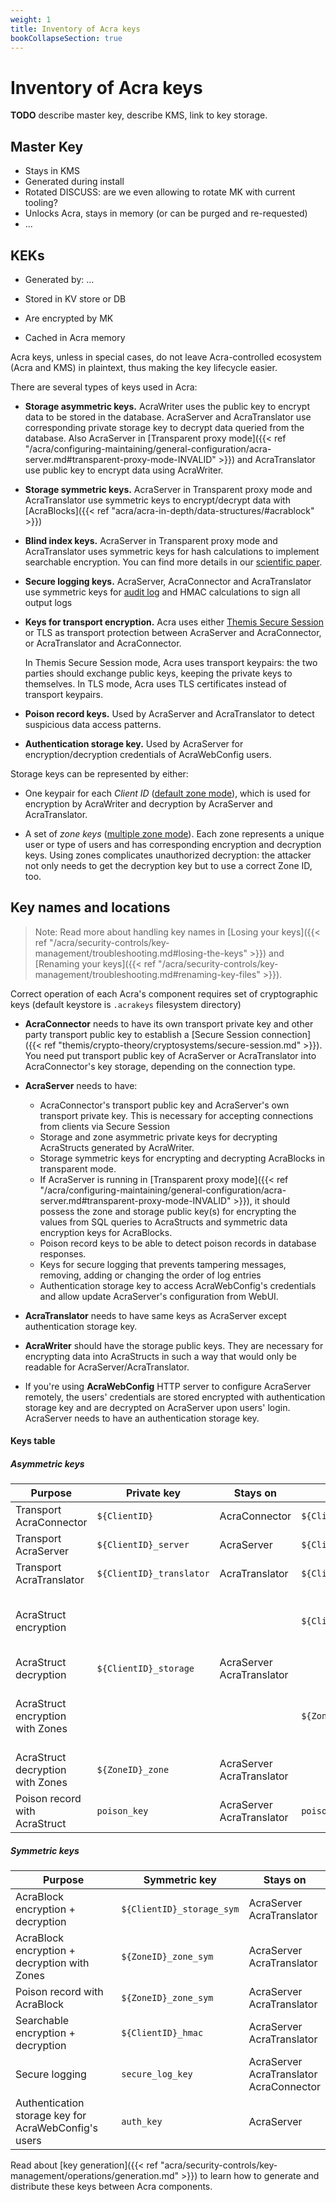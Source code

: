 ```yaml
---
weight: 1
title: Inventory of Acra keys
bookCollapseSection: true
---
```


# Inventory of Acra keys

**TODO** describe master key, describe KMS, link to key storage.

## Master Key

* Stays in KMS
* Generated during install
* Rotated DISCUSS: are we even allowing to rotate MK with current tooling? 
* Unlocks Acra, stays in memory (or can be purged and re-requested) 
* ...

## KEKs

* Generated by: ...

* Stored in KV store or DB
* Are encrypted by MK 
* Cached in Acra memory



Acra keys, unless in special cases, do not leave Acra-controlled ecosystem (Acra and KMS) in plaintext, thus making the key lifecycle easier.

There are several types of keys used in Acra:

  - **Storage asymmetric keys.**
    AcraWriter uses the public key to encrypt data to be stored in the database.
    AcraServer and AcraTranslator use corresponding private storage key
    to decrypt data queried from the database. Also AcraServer in 
    [Transparent proxy mode]({{< ref "/acra/configuring-maintaining/general-configuration/acra-server.md#transparent-proxy-mode-INVALID" >}}) and 
    AcraTranslator use public key to encrypt data using AcraWriter.
  - **Storage symmetric keys.**
    AcraServer in Transparent proxy mode and AcraTranslator use symmetric keys to encrypt/decrypt data with [AcraBlocks]({{< ref "acra/acra-in-depth/data-structures/#acrablock" >}})

  - **Blind index keys.**
AcraServer in Transparent proxy mode and AcraTranslator uses symmetric keys for hash calculations to implement searchable encryption. You can find more details in our [scientific paper](https://eprint.iacr.org/2019/806.pdf).

  - **Secure logging keys.**
    AcraServer, AcraConnector and AcraTranslator use symmetric keys for [audit log](/acra/security-controls/security-logging-and-events/audit-logging) and HMAC calculations to sign all output logs

  - **Keys for transport encryption.**
    Acra uses either [Themis Secure Session](/themis/crypto-theory/cryptosystems/secure-session/) or TLS
    as transport protection between AcraServer and AcraConnector, or AcraTranslator and AcraConnector.

    In Themis Secure Session mode, Acra uses transport keypairs:
    the two parties should exchange public keys, keeping the private keys to themselves.
    In TLS mode, Acra uses TLS certificates instead of transport keypairs.

  - **Poison record keys.** Used by AcraServer and AcraTranslator to detect suspicious data access patterns.

  - **Authentication storage key.** Used by AcraServer for encryption/decryption credentials of AcraWebConfig users.

Storage keys can be represented by either:

  - One keypair for each *Client ID* ([default zone mode](https://docs.cossacklabs.com/pages/documentation-acra/#zones)),
    which is used for encryption by AcraWriter and decryption by AcraServer and AcraTranslator.

  - A set of *zone keys* ([multiple zone mode](https://docs.cossacklabs.com/pages/documentation-acra/#zones)).
    Each zone represents a unique user or type of users and has corresponding encryption and decryption keys.
    Using zones complicates unauthorized decryption:
    the attacker not only needs to get the decryption key but to use a correct Zone ID, too.

## Key names and locations

> Note: Read more about handling key names in [Losing your keys]({{< ref "/acra/security-controls/key-management/troubleshooting.md#losing-the-keys" >}}) and [Renaming your keys]({{< ref "/acra/security-controls/key-management/troubleshooting.md#renaming-key-files" >}}).

Correct operation of each Acra's component requires set of cryptographic keys (default keystore is `.acrakeys` filesystem directory)

- **AcraConnector** needs to have its own transport private key and other party transport public key to establish a [Secure Session connection]({{< ref "themis/crypto-theory/cryptosystems/secure-session.md" >}}). You need put transport public key of AcraServer or AcraTranslator into AcraConnector's key storage, depending on the connection type.

- **AcraServer** needs to have:
    - AcraConnector's transport public key and AcraServer's own transport private key. This is necessary for accepting connections from clients via Secure Session
    - Storage and zone asymmetric private keys for decrypting AcraStructs generated by AcraWriter.
    - Storage symmetric keys for encrypting and decrypting AcraBlocks in transparent mode.
    - If AcraServer is running in [Transparent proxy mode]({{< ref "/acra/configuring-maintaining/general-configuration/acra-server.md#transparent-proxy-mode-INVALID" >}}), it should possess the zone and storage public key(s) for encrypting the values from SQL queries to AcraStructs and symmetric data encryption keys for AcraBlocks.
    - Poison record keys to be able to detect poison records in database responses.
    - Keys for secure logging that prevents tampering messages, removing, adding or changing the order of log entries
    - Authentication storage key to access AcraWebConfig's credentials and allow update AcraServer's configuration from WebUI.

- **AcraTranslator** needs to have same keys as AcraServer except authentication storage key.

- **AcraWriter** should have the storage public keys. They are necessary for encrypting data into AcraStructs in such a way that would only be readable for AcraServer/AcraTranslator.

- If you're using **AcraWebConfig** HTTP server to configure AcraServer remotely, the users' credentials are stored encrypted with authentication storage key and are decrypted on AcraServer upon users' login. AcraServer needs to have an authentication storage key.

#### Keys table

##### Asymmetric keys
| Purpose  | Private key  | Stays on  | Public key | Put to
| --- | --- | --- | --- | ---
| Transport AcraConnector | `${ClientID}` | AcraConnector | `${ClientID}.pub` | AcraServer<br/>AcraTranslator
| Transport AcraServer | `${ClientID}_server`| AcraServer | `${ClientID}_server.pub` | AcraConnector
| Transport AcraTranslator | `${ClientID}_translator`| AcraTranslator | `${ClientID}_translator.pub` | AcraConnector
| AcraStruct encryption |  |  | `${ClientID}_storage.pub` | AcraWriter<br/>AcraTranslator<br/>AcraServer (Transparent proxy mode)
| AcraStruct decryption | `${ClientID}_storage` | AcraServer<br/>AcraTranslator |  |  |
| AcraStruct encryption with Zones |  |  | `${ZoneID}_zone.pub` | AcraWriter<br/>AcraTranslator<br/>AcraServer (Transparent proxy mode)
| AcraStruct decryption with Zones | `${ZoneID}_zone` | AcraServer<br/>AcraTranslator | |
| Poison record with AcraStruct | `poison_key` | AcraServer<br/>AcraTranslator | `poison_key.pub` | AcraServer<br/>AcraTranslator

##### Symmetric keys
| Purpose  | Symmetric key  | Stays on
| --- | --- | --- 
| AcraBlock encryption + decryption | `${ClientID}_storage_sym` | AcraServer<br/>AcraTranslator
| AcraBlock encryption + decryption with Zones | `${ZoneID}_zone_sym` | AcraServer<br/>AcraTranslator
| Poison record with AcraBlock |  `${ZoneID}_zone_sym`| AcraServer<br/>AcraTranslator
| Searchable encryption + decryption |  `${ClientID}_hmac` | AcraServer<br/>AcraTranslator
| Secure logging |  `secure_log_key` | AcraServer<br/>AcraTranslator<br/>AcraConnector
| Authentication storage key for AcraWebConfig's users | `auth_key`| AcraServer

<!-- TODO: describe Acra EE keys? -->

Read about [key generation]({{< ref "acra/security-controls/key-management/operations/generation.md" >}})
to learn how to generate and distribute these keys between Acra components.
